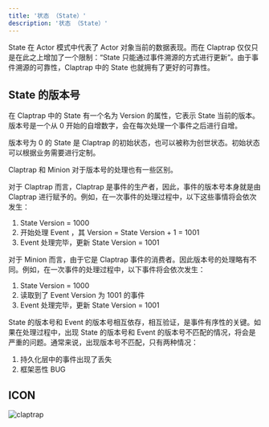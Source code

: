 ```yaml
---
title: '状态 （State）'
description: '状态 （State）'
---
```


State 在 Actor 模式中代表了 Actor 对象当前的数据表现。而在 Claptrap 仅仅只是在此之上增加了一个限制：“State 只能通过事件溯源的方式进行更新”。由于事件溯源的可靠性，Claptrap 中的 State 也就拥有了更好的可靠性。

## State 的版本号

在 Claptrap 中的 State 有一个名为 Version 的属性，它表示 State 当前的版本。版本号是一个从 0 开始的自增数字，会在每次处理一个事件之后进行自增。

版本号为 0 的 State 是 Claptrap 的初始状态，也可以被称为创世状态。初始状态可以根据业务需要进行定制。

Claptrap 和 Minion 对于版本号的处理也有一些区别。

对于 Claptrap 而言，Claptrap 是事件的生产者，因此，事件的版本号本身就是由 Claptrap 进行赋予的。例如，在一次事件的处理过程中，以下这些事情将会依次发生：

1. State Version = 1000
2. 开始处理 Event ，其 Version = State Version + 1 = 1001
3. Event 处理完毕，更新 State Version = 1001

对于 Minion 而言，由于它是 Claptrap 事件的消费者。因此版本号的处理略有不同。例如，在一次事件的处理过程中，以下事件将会依次发生：

1. State Version = 1000
2. 读取到了 Event Version 为 1001 的事件
3. Event 处理完毕，更新 State Version = 1001

State 的版本号和 Event 的版本号相互依存，相互验证，是事件有序性的关键。如果在处理过程中，出现 State 的版本号和 Event 的版本号不匹配的情况，将会是严重的问题。通常来说，出现版本号不匹配，只有两种情况：

1. 持久化层中的事件出现了丢失
2. 框架恶性 BUG

## ICON

![claptrap](/images/claptrap_icons/state.svg)

